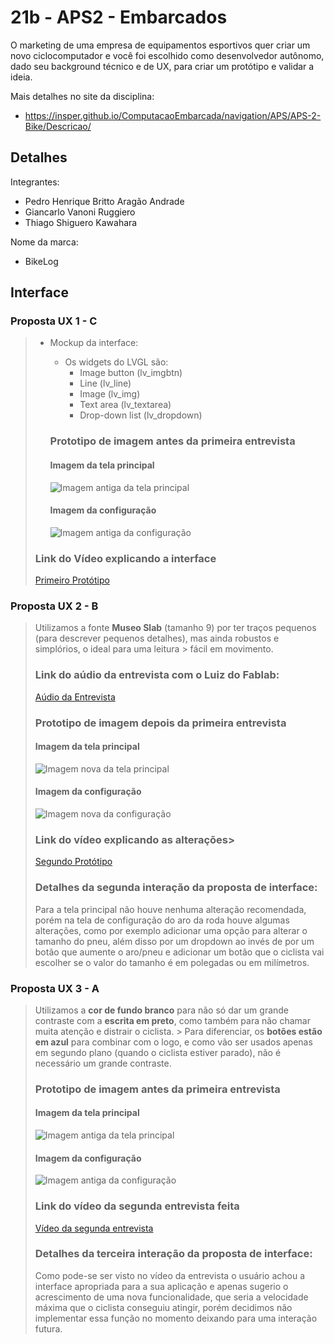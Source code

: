 # 21b - APS2 - Embarcados

O marketing de uma empresa de equipamentos esportivos quer criar um novo ciclocomputador e você foi escolhido como desenvolvedor autônomo, dado seu background técnico e de UX, para criar um protótipo e validar a ideia.

Mais detalhes no site da disciplina:

- https://insper.github.io/ComputacaoEmbarcada/navigation/APS/APS-2-Bike/Descricao/

## Detalhes

Integrantes:

- Pedro Henrique Britto Aragão Andrade
- Giancarlo Vanoni Ruggiero
- Thiago Shiguero Kawahara

Nome da marca:

- BikeLog

## Interface

### Proposta UX 1 - C

> - Mockup da interface:
>    - Os widgets do LVGL são:
>      - Image button (lv_imgbtn)
>      - Line (lv_line)
>      - Image (lv_img)
>      - Text area (lv_textarea)
>      - Drop-down list (lv_dropdown)
>      
>    ### Prototipo de imagem antes da primeira entrevista
>    #### Imagem da tela principal
>
>    ![Imagem antiga da tela principal](img/antigoenova.jpeg)
>
>    #### Imagem da configuração
>
>    ![Imagem antiga da configuração](img/antigo.jpeg)
>
> ### Link do Vídeo explicando a interface
> [Primeiro Protótipo](https://www.youtube.com/watch?v=7Dolo3i_ZQY)

### Proposta UX 2 - B

>   Utilizamos a fonte **Museo Slab** (tamanho 9) por ter traços pequenos (para descrever pequenos detalhes), mas ainda robustos e simplórios, o ideal para uma leitura >   fácil em movimento.
>
>   ### Link do aúdio da entrevista com o Luiz do Fablab:
>
>   [Aúdio da Entrevista](https://drive.google.com/file/d/1dwIE1LQ-4tXilP4EJjmqmhTcEnlkvI2K/view?usp=share_link)
>
>   ### Prototipo de imagem depois da primeira entrevista
>   #### Imagem da tela principal
>
>   ![Imagem nova da tela principal](img/antigoenova.jpeg)
>
>   #### Imagem da configuração
>
>   ![Imagem nova da configuração](img/nova.jpeg)
>
> ### Link do vídeo explicando as alterações>
> [Segundo Protótipo](https://www.youtube.com/shorts/jJATOpkhMRo)
>
> ### Detalhes da segunda interação da proposta de interface:
>
> Para a tela principal não houve nenhuma alteração recomendada, porém na tela de configuração do aro da roda houve algumas alterações, como por exemplo
> adicionar uma opção para alterar o tamanho do pneu, além disso por um dropdown ao invés de por um botão que aumente o aro/pneu e adicionar um botão que o ciclista vai escolher se o valor do tamanho é em polegadas ou em milímetros.

### Proposta UX 3 - A

> Utilizamos a **cor de fundo branco** para não só dar um grande contraste com a **escrita em preto**, como também para não chamar muita atenção e distrair o ciclista. > Para diferenciar, os **botões estão em azul** para combinar com o logo, e como vão ser usados apenas em segundo plano (quando o ciclista estiver parado), não é necessário um grande contraste. 
>
> ### Prototipo de imagem antes da primeira entrevista
>    #### Imagem da tela principal
>
>    ![Imagem antiga da tela principal](img/antigoenova.jpeg)
>
>    #### Imagem da configuração
>
>    ![Imagem antiga da configuração](img/nova.jpeg)
> 
> ### Link do vídeo da segunda entrevista feita
> 
> [Vídeo da segunda entrevista](https://www.youtube.com/watch?v=Fx34KORWnbY)
>
>    ### Detalhes da terceira interação da proposta de interface:
>
> Como pode-se ser visto no vídeo da entrevista o usuário achou a interface apropriada para a sua aplicação e apenas sugerio o acrescimento de uma nova funcionalidade, que seria a velocidade máxima que o ciclista conseguiu atingir, porém decidimos não implementar essa função no momento deixando para uma interação futura.
